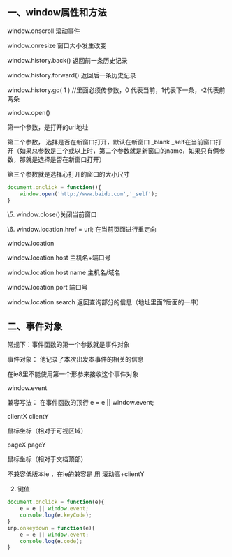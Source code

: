 ## 一、window属性和方法

window.onscroll 滚动事件

window.onresize  窗口大小发生改变

window.history.back()  返回前一条历史记录

window.history.forward()  返回后一条历史记录

window.history.go( 1 ) //里面必须传参数，0 代表当前，1代表下一条，-2代表前两条

window.open()

第一个参数，是打开的url地址

第二个参数， 选择是否在新窗口打开，默认在新窗口 _blank  _self在当前窗口打开（如果总参数是三个或以上时，第二个参数就是新窗口的name，如果只有俩参数，那就是选择是否在新窗口打开）

第三个参数就是选择心打开的窗口的大小尺寸

```js
document.onclick = function(){
    window.open('http://www.baidu.com','_self');
}
```



\5. window.close()关闭当前窗口

\6. window.location.href = url;  在当前页面进行重定向

window.location

window.location.host   主机名+端口号

window.location.host name 主机名/域名

window.location.port  端口号

window.location.search  返回查询部分的信息（地址里面?后面的一串）

## 二、事件对象

常规下：事件函数的第一个参数就是事件对象

事件对象： 他记录了本次出发本事件的相关的信息

在ie8里不能使用第一个形参来接收这个事件对象

window.event

兼容写法： 在事件函数的顶行  e = e || window.event;

clientX   clientY

鼠标坐标（相对于可视区域）

pageX   pageY

 鼠标坐标（相对于文档顶部）

   不兼容低版本ie ，在ie的兼容是 用 滚动高+clientY

2. 键值

```js
document.onclick = function(e){
    e = e || window.event;
    console.log(e.keyCode);
}
inp.onkeydown = function(e){
    e = e || window.event;
    console.log(e.code);
}
```